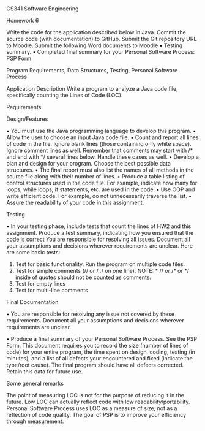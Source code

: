 # 
CS341 Software Engineering

Homework 6

Write the code for the application described below in Java.  Commit the source code (with documentation) to GitHub. 
Submit the Git repository URL to Moodle.
Submit the following Word documents to Moodle
•	Testing summary. 
•	Completed final summary for your Personal Software Process: PSP Form



Program Requirements, Data Structures, Testing, Personal Software Process

  
Application Description
Write a program to analyze a Java code file, specifically counting the Lines of Code (LOC).
 


Requirements

Design/Features

•	You must use the Java programming language to develop this program.
•	Allow the user to choose an input Java code file.
•	Count and report all lines of code in the file. Ignore blank lines (those containing only white space). Ignore comment lines as well. Remember that comments may start with /* and end with */ several lines below. Handle these cases as well.
•	Develop a plan and design for your program. Choose the best possible data structures.
•	The final report must also list the names of all methods in the source file along with their number of lines.
•	Produce a table listing of control structures used in the code file.  For example, indicate how many for loops, while loops, if statements, etc. are used in the code.
•	Use OOP and write efficient code. For example, do not unnecessarily traverse the list. 
•	Assure the readability of your code in this assignment. 



Testing

•	In your testing phase, include tests that count the lines of HW2 and this assignment.  Produce a test summary, indicating how you ensured that the code is correct You are responsible for resolving all issues. Document all your assumptions and decisions wherever requirements are unclear. Here are some basic tests:
1.	Test for basic functionality. Run the program on multiple code files.
2.	Test for simple comments (// or /*..*/ on one line). NOTE: * // or /* or */ inside of quotes should not be counted as comments.
3.	Test for empty lines
4.	Test for multi-line comments

Final Documentation

•	You are responsible for resolving any issue not covered by these requirements. Document all your assumptions and decisions wherever requirements are unclear.

•	Produce a final summary of your Personal Software Process. See the PSP Form. This document requires you to record the size (number of lines of code) for your entire program, the time spent on design, coding, testing (in minutes), and a list of all defects your encountered and fixed (indicate the type/root cause). The final program should have all defects corrected. Retain this data for future use.


Some general remarks

The point of measuring LOC is not for the purpose of reducing it in the future. Low LOC can actually reflect code with low readability/portability.  Personal Software Process uses LOC as a measure of size, not as a reflection of code quality. The goal of PSP is to improve your efficiency through measurement. 



